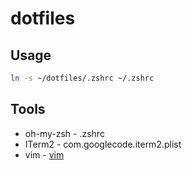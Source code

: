 # dotfiles

## Usage

```bash
ln -s ~/dotfiles/.zshrc ~/.zshrc
```

## Tools

- oh-my-zsh - .zshrc
- ITerm2 - com.googlecode.iterm2.plist
- vim - [vim](./vim)

